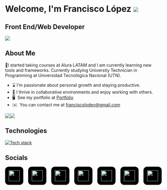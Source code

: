 Welcome, I'm Francisco López ![](https://user-images.githubusercontent.com/18350557/176309783-0785949b-9127-417c-8b55-ab5a4333674e.gif)
=================================================================================================================================

Front End/Web Developer
-------------------
<a href="http://www.github.com/franciscolodev"><img src="https://github-readme-streak-stats.herokuapp.com/?user=franciscolodev&stroke=ffffff&background=1c1917&ring=0891b2&fire=0891b2&currStreakNum=ffffff&currStreakLabel=0891b2&sideNums=ffffff&sideLabels=ffffff&dates=ffffff&hide_border=true" /></a>

## About Me
🌱I started taking courses at Alura LATAM and I am currently learning new tools and frameworks. Currently studying University Technician in Programming at Universidad Tecnológica Nacional (UTN).

* ⌛ I'm passionate about personal growth and staying productive.
* 🤝 I thrive in collaborative environments and enjoy working with others.
* 🖥️  See my portfolio at [Portfolio](http://franciscolodev.com/)
* ✉️  You can contact me at [franciscolodev@gmail.com](mailto:franciscolodev@gmail.com)

<a href="https://www.github.com/franciscolodev" target="_blank" rel="noreferrer"><img
src="https://img.shields.io/github/followers/franciscolodev?logo=github&style=for-the-badge&color=0891b2&labelColor=1c1917" /></a><a href="https://www.x.com/franciscolodev" target="_blank" rel="noreferrer"><img
src="https://img.shields.io/twitter/follow/franciscolodev?logo=twitter&style=for-the-badge&color=0891b2&labelColor=1c1917"
/></a>

## Technologies

<p align="left">
  <a href="https://skillicons.dev">
    <img src="https://skillicons.dev/icons?i=html,css,tailwind,js,typescript,react,nodejs,astro,git,github,bash,npm,mongodb,docker,firebase,googlecloud,powershell,vscode,figma,vercel,hostinger&theme=dark&perline=10" alt="Tech stack" />
  </a>
</p>

## Socials

<p align="left" style="display: flex; gap: 16px;">
  <a href="https://discord.gg/g25nYhPZ" target="_blank" rel="noreferrer" style="background: #000; border-radius: 12px; padding: 12px; display: inline-block;">
    <img src="https://raw.githubusercontent.com/danielcranney/readme-generator/main/public/icons/socials/discord.svg" width="36" height="36" />
  </a>
  <a href="https://www.github.com/franciscolodev" target="_blank" rel="noreferrer" style="background: #000; border-radius: 12px; padding: 12px; display: inline-block;">
    <img src="https://raw.githubusercontent.com/danielcranney/readme-generator/main/public/icons/socials/github.svg" width="36" height="36" />
  </a>
  <a href="http://www.instagram.com/franciscolodev" target="_blank" rel="noreferrer" style="background: #000; border-radius: 12px; padding: 12px; display: inline-block;">
    <img src="https://raw.githubusercontent.com/danielcranney/readme-generator/main/public/icons/socials/instagram.svg" width="36" height="36" />
  </a>
  <a href="https://www.linkedin.com/in/franciscolodev" target="_blank" rel="noreferrer" style="background: #000; border-radius: 12px; padding: 12px; display: inline-block;">
    <img src="https://raw.githubusercontent.com/danielcranney/readme-generator/main/public/icons/socials/linkedin.svg" width="36" height="36" />
  </a>
  <a href="https://franciscolodev.com" target="_blank" rel="noreferrer" style="background: #000; border-radius: 12px; padding: 12px; display: inline-block;">
    <img src="https://raw.githubusercontent.com/danielcranney/readme-generator/main/public/icons/socials/rss.svg" width="36" height="36" />
  </a>
  <a href="https://www.x.com/franciscolodev" target="_blank" rel="noreferrer" style="background: #000; border-radius: 12px; padding: 12px; display: inline-block;">
    <img src="https://raw.githubusercontent.com/danielcranney/readme-generator/main/public/icons/socials/twitter.svg" width="36" height="36" />
  </a>
  <a href="https://www.youtube.com/@franciscolodev" target="_blank" rel="noreferrer" style="background: #000; border-radius: 12px; padding: 12px; display: inline-block;">
    <img src="https://raw.githubusercontent.com/danielcranney/readme-generator/main/public/icons/socials/youtube.svg" width="36" height="36" />
  </a>
</p>
